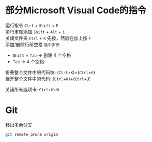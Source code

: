 # 部分Microsoft Visual Code的指令  
运行指令 `Ctrl` + `Shift` + `P`  
多行末尾添加 `Shift` + `Alt` + `i`  
关闭文件夹 `Ctrl` + `K` 先按，然后在加上按 `F`  
添加/删除行前空格 `选中多行`:
- `Shift` + `Tab` -> 删除 4 个空格
- `Tab` -> 4 个空格

折叠整个文件中的代码块: (`Ctrl`+`K`)+(`Ctrl`+`0`)  
展开整个文件中的代码: (`Ctrl`+`K`)+(`Ctrl`+`J`)  

关闭所有选项卡: `Ctrl`+`K`+`W`

# Git
移出多余分支
```bash
git remote prune origin
```
